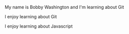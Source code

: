 My name is Bobby Washington and I'm learning about Git

I enjoy learning about Git

I enjoy learning about Javascript